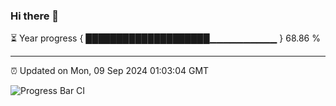 ### Hi there 👋

⏳ Year progress { ████████████████████▁▁▁▁▁▁▁▁▁▁ } 68.86 %

---

⏰ Updated on Mon, 09 Sep 2024 01:03:04 GMT

![Progress Bar CI](https://github.com/liununu/liununu/workflows/Progress%20Bar%20CI/badge.svg)
